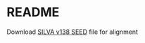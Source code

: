 # README
Download [SILVA v138 SEED](https://mothur.s3.us-east-2.amazonaws.com/wiki/silva.seed_v138_1.tgz) file for alignment
